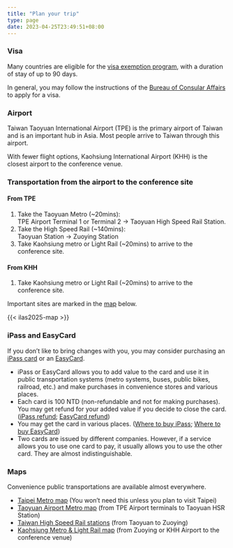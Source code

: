 ```yaml
---
title: "Plan your trip"
type: page
date: 2023-04-25T23:49:51+08:00
---
```


### Visa

Many countries are eligible for the [visa exemption
program](https://www.boca.gov.tw/cp-149-4486-7785a-2.html), with a
duration of stay of up to 90 days.

In general, you may follow the instructions of the [Bureau of Consular
Affairs](https://www.boca.gov.tw/np-137-2.html) to apply for a visa.


### Airport

Taiwan Taoyuan International Airport (TPE) is the primary airport of
Taiwan and is an important hub in Asia.  Most people arrive to Taiwan
through this airport.

With fewer flight options, Kaohsiung International Airport (KHH) is
the closest airport to the conference venue.


### Transportation from the airport to the conference site

#### From TPE

1. Take the Taoyuan Metro (~20mins):  
TPE Airport Terminal 1 or Terminal 2 → Taoyuan High Speed Rail
Station.
2. Take the High Speed Rail (~140mins):  
Taoyuan Station → Zuoying Station
3. Take Kaohsiung metro or Light Rail (~20mins) to arrive to the
conference site.

#### From KHH

1. Take Kaohsiung metro or Light Rail (~20mins) to arrive to the
conference site.

Important sites are marked in the [map](https://www.google.com/maps/d/edit?mid=1IZ2UlkcKJMFU_OdTen-BN60AD91P8ic&usp=sharing) below.

{{< ilas2025-map >}}


### iPass and EasyCard

If you don’t like to bring changes with you, you may consider
purchasing an [iPass card](https://www.i-pass.com.tw/en) or an
[EasyCard](https://www.easycard.com.tw/en/).

- iPass or EasyCard allows you to add value to the card and use it in
  public transportation systems (metro systems, buses, public bikes,
  railroad, etc.) and make purchases in convenience stores and various
  places.
- Each card is 100 NTD (non-refundable and not for making
  purchases). You may get refund for your added value if you decide to
  close the card.  ([iPass
  refund](https://www.i-pass.com.tw/en/Page/Refund); [EasyCard
  refund](https://www.easycard.com.tw/en/service))
- You may get the card in various places.  ([Where to buy
  iPass](https://www.i-pass.com.tw/en/Page/StandardAdult); [Where to
  buy
  EasyCard](https://www.easycard.com.tw/en/easycard?cls=1521769569&id=1521769904))
- Two cards are issued by different companies.  However, if a service
  allows you to use one card to pay, it usually allows you to use the
  other card.  They are almost indistinguishable.


### Maps

Convenience public transportations are available almost everywhere.

- [Taipei Metro
  map](https://english.metro.taipei/cp.aspx?n=1BE0AF76C79F9A38) (You
  won’t need this unless you plan to visit Taipei)  
- [Taoyuan Airport Metro
  map](https://www.tymetro.com.tw/tymetro-new/en/_pages/travel-guide/road.html)
  (from TPE Airport terminals to Taoyuan HSR Station)
- [Taiwan High Speed
  Rail
  stations](https://en.thsrc.com.tw/ArticleContent/ad3798f7-cf0b-4728-9a5e-9196931d6f48)
  (from Taoyuan to Zuoying)
- [Kaohsiung Metro & Light Rail
  map](https://www.krtc.com.tw/eng/KLRT/guide_map) (from Zuoying or
  KHH Airport to the conference venue)


